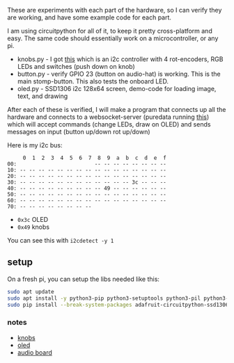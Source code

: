 These are experiments with each part of the hardware, so I can verify they are working, and have some example code for each part.

I am using circuitpython for all of it, to keep it pretty cross-platform and easy. The same code should essentially work on a microcontroller, or any pi.

- knobs.py - I got [this](https://www.adafruit.com/product/5752) which is an i2c controller with 4 rot-encoders, RGB LEDs and switches (push down on knob)
- button.py - verify GPIO 23 (button on audio-hat) is working. This is the main stomp-button. This also tests the onboard LED.
- oled.py - SSD1306 i2c 128x64 screen, demo-code for loading image, text, and drawing


After each of these is verified, I will make a program that connects up all the hardware and connects to a websocket-server (puredata running [this](https://github.com/chr15m/pd-ws)) which will accept commands (change LEDs, draw on OLED) and sends messages on input (button up/down rot up/down)

Here is my i2c bus:

```
     0  1  2  3  4  5  6  7  8  9  a  b  c  d  e  f
00:                         -- -- -- -- -- -- -- -- 
10: -- -- -- -- -- -- -- -- -- -- -- -- -- -- -- -- 
20: -- -- -- -- -- -- -- -- -- -- -- -- -- -- -- -- 
30: -- -- -- -- -- -- -- -- -- -- -- -- 3c -- -- -- 
40: -- -- -- -- -- -- -- -- -- 49 -- -- -- -- -- -- 
50: -- -- -- -- -- -- -- -- -- -- -- -- -- -- -- -- 
60: -- -- -- -- -- -- -- -- -- -- -- -- -- -- -- -- 
70: -- -- -- -- -- -- -- -- 
```

- `0x3c` OLED
- `0x49` knobs

You can see this with `i2cdetect -y 1`

## setup

On a fresh pi, you can setup the libs needed like this:

```sh
sudo apt update
sudo apt install -y python3-pip python3-setuptools python3-pil python3-numpy python3-rpi.gpio
sudo pip install --break-system-packages adafruit-circuitpython-ssd1306 adafruit-circuitpython-seesaw
```
### notes

- [knobs](https://learn.adafruit.com/adafruit-i2c-quad-rotary-encoder-breakout/overview)
- [oled](https://learn.adafruit.com/monochrome-oled-breakouts/python-setup)
- [audio board](https://pinout.xyz/pinout/raspiaudio_audio_speakers_mic)